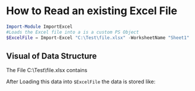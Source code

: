 # How to Read an existing Excel File

```powershell
Import-Module ImportExcel
#Loads the Excel file into a is a custom PS Object
$ExcelFile = Import-Excel "C:\Test\file.xlsx" -WorksheetName "Sheet1" 
```

## Visual of Data Structure
The File C:\Test\file.xlsx contains

After Loading this data into ```$ExcelFile``` the data is stored like: